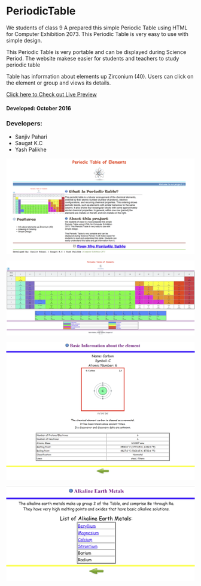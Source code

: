 # PeriodicTable

We students of class 9 A prepared this simple Periodic Table using HTML for Computer Exhibition 2073. This Periodic Table is very easy to use with simple design.

This Periodic Table is very portable and can be displayed during Science Period. 
The website makese easier for students and teachers to study periodic table

Table has information about elements up Zirconium (40). Users can click on the element or group and views its details. 

[Click here to Check out Live Preview](https://htmlpreview.github.io/?https://raw.githubusercontent.com/SanjivPahari/PeriodicTable/main/index.html)

#### Developed: October 2016

### Developers:

- Sanjiv Pahari
- Saugat K.C 
- Yash Palikhe

![screenshots](periodic%20table%20screenshots%2Fhomepage.png)

![screenshots](periodic%20table%20screenshots%2Fperiodic%20table%20main.png)

![screenshots](periodic%20table%20screenshots%2Felement%20info.png)

![screenshots](periodic%20table%20screenshots%2Fmetal%20group%20info.png)



